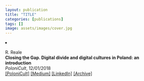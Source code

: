 ```yaml
---
layout: publication
title: "TITLE"
categories: [publications]
tags: []
image: assets/images/cover.jpg
---
```

<!-- Item: TODO -->
<li ><p>
R. Reale<br>
<b>Closing the Gap. Digital divide and digital cultures in Poland: an introduction</b><br>
<i>PoloniCult</i>, 12/01/2018
<br />
<a href="https://polonicult.com/digital-divide-poland/" target="_blank">[PoloniCult]</a>
<a href="https://medium.com/@robertoreale/digital-divide-poland-81dfbca25a99" target="_blank">[Medium]</a>
<a href="https://www.linkedin.com/pulse/closing-gap-digital-divide-cultures-poland-roberto-reale/" target="_blank">[LinkedIn]</a>
<a href="https://web.archive.org/web/*/https://polonicult.com/digital-divide-poland/" target="_blank">[Archive]</a>
</p>
<div id="bib_TODO" class="bibtex noshow">
<pre>
</pre>
</div>
</li>
